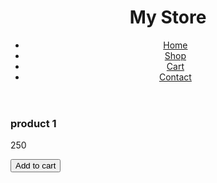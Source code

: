 <!DOCTYPE html>
<html lang="en">
<head>
    <meta charset="UTF-8">
    <meta name="viewport" content="width=device-width, initial-scale=5.0">
    <title>Sasta Mart</title>
    <link rel="stylesheet" href="styles.css">
</head>
<body>
    <header>
        <div class="logo">
            <h1>My Store</h1>
        </div>
        <nav>
            <ul>
                <li><a href="#">Home</a></li>
                <li><a href="#">Shop</a></li>
                <li><a href="#">Cart</a></li>
                <li><a href="#">Contact</a></li>
            </ul>
        </nav>
    </header>
	    <main>
        <section class="product-list">
            <div class="product-item">
			<img.src="C:\Users\comp\Pictures\10.png" alt="product 1">
			<h3>product 1</h3>
		<p class="price">250</p>
		<button>Add to cart</button>
		
		
			
			
			
